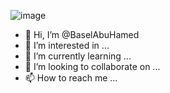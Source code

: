 ![image](https://user-images.githubusercontent.com/107325485/205971830-b226638d-79e5-49be-9ff1-00f12f54cbd3.png)
- 👋 Hi, I’m @BaselAbuHamed
- 👀 I’m interested in ...
- 🌱 I’m currently learning ...
- 💞️ I’m looking to collaborate on ...
- 📫 How to reach me ...

<!---
BaselAbuHamed/BaselAbuHamed is a ✨ special ✨ repository because its `README.md` (this file) appears on your GitHub profile.
You can click the Preview link to take a look at your changes.
--->

